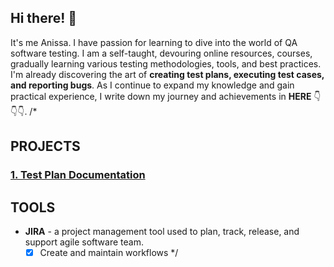 ## Hi there! 👋

It's me Anissa. I have passion for learning  to dive into the world of QA software testing. I am a self-taught, devouring online resources, courses, gradually learning various testing methodologies, tools, and best practices. I'm already discovering the art of **creating test plans, executing test cases, and reporting bugs**. As I continue to expand my knowledge and gain practical experience, I  write down my journey and achievements in **HERE** 👇👇👇.
/*
## PROJECTS
### [1. Test Plan Documentation]()


## TOOLS
- **JIRA** - a project management tool used to plan, track, release, and support agile software team.
  - [x] Create and maintain workflows
*/
